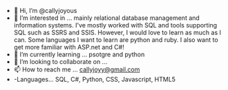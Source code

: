 - 👋 Hi, I’m @callyjoyous
- 👀 I’m interested in ... mainly relational database management and information systems. I've mostly worked with SQL and tools supporting SQL such as SSRS and SSIS. However, 
I would love to learn as much as I can. Some languages I want to learn are python and ruby. I also want to get more familiar with ASP.net and C#! 
- 🌱 I’m currently learning ... psotgre and python
- 💞️ I’m looking to collaborate on ... 
- 📫 How to reach me ... callyjoyy@gmail.com 
- -Languages... SQL, C#, Python, CSS, Javascript, HTML5

<!---
callyjoyous/callyjoyous is a ✨ special ✨ repository because its `README.md` (this file) appears on your GitHub profile.
You can click the Preview link to take a look at your changes.
--->

